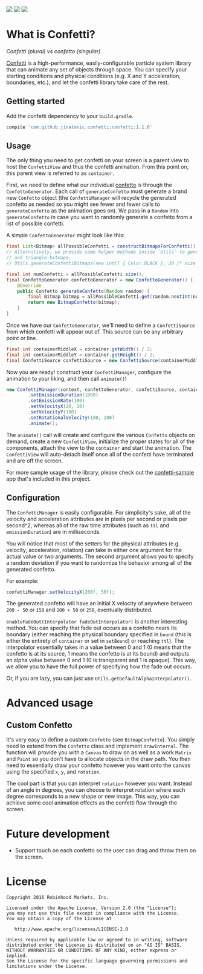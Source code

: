 ![](https://github.com/jinatonic/confetti/blob/master/assets/falling_confetti_top.gif)
![](https://github.com/jinatonic/confetti/blob/master/assets/explosion_confetti.gif)
![](https://github.com/jinatonic/confetti/blob/master/assets/falling_confetti_point.gif)

What is Confetti?
=================

*Confetti (plural) vs confetto (singular)*

[Confetti](https://en.wikipedia.org/wiki/Confetti) is a high-performance, easily-configurable
particle system library that can animate any set of objects through space. You can specify your
starting conditions and physical conditions (e.g. X and Y acceleration, boundaries, etc.),
and let the confetti library take care of the rest.


Getting started
---------------

Add the confetti dependency to your `build.gradle`.

```groovy
compile 'com.github.jinatonic.confetti:confetti:1.1.0'
```


Usage
-----

The only thing you need to get confetti on your screen is a parent view to host the `ConfettiView`
and thus the confetti animation. From this point on, this parent view is referred to as `container`.

First, we need to define what our individual [confetto](http://www.dictionary.com/browse/confetto)
is through the `ConfettoGenerator`. Each call of `generateConfetto` must generate a brand new
`Confetto` object (the `ConfettiManager` will recycle the generated confetto as needed so you
might see fewer and fewer calls to `generateConfetto` as the animation goes on). We pass in a
`Random` into `generateConfetto` in case you want to randomly generate a confetto from a list
of possible confetti.

A simple `ConfettoGenerator` might look like this:

```java
final List<Bitmap> allPossibleConfetti = constructBitmapsForConfetti();
// Alternatively, we provide some helper methods inside `Utils` to generate square, circle,
// and triangle bitmaps.
// Utils.generateConfettiBitmaps(new int[] { Color.BLACK }, 20 /* size */);

final int numConfetti = allPossibleConfetti.size();
final ConfettoGenerator confettoGenerator = new ConfettoGenerator() {
    @Override
    public Confetto generateConfetto(Random random) {
        final Bitmap bitmap = allPossibleConfetti.get(random.nextInt(numConfetti));
        return new BitmapConfetto(bitmap);
    }
}
```

Once we have our `ConfettoGenerator`, we'll need to define a `ConfettiSource` from which confetti
will appear out of. This source can be any arbitrary point or line.

```java
final int containerMiddleX = container.getWidth() / 2;
final int containerMiddleY = container.getHeight() / 2;
final ConfettiSource confettiSource = new ConfettiSource(containerMiddleX, containerMiddleY);
```

Now you are ready! construct your `ConfettiManager`, configure the animation to your liking, and
then call `animate()`!

```java
new ConfettiManager(context, confettoGenerator, confettiSource, container)
        .setEmissionDuration(1000)
        .setEmissionRate(100)
        .setVelocityX(20, 10)
        .setVelocityY(100)
        .setRotationalVelocity(180, 180)
        .animate();
```

The `animate()` call will create and configure the various `Confetto` objects on demand,
create a new `ConfettiView`, initialize the proper states for all of the components, attach the
view to the `container` and start the animation. The `ConfettiView` will auto-detach itself once
all of the confetti have terminated and are off the screen.

For more sample usage of the library, please check out the
[confetti-sample](https://github.com/jinatonic/confetti/tree/master/confetti-sample) app that's
included in this project.


Configuration
-------------

The `ConfettiManager` is easily configurable. For simplicity's sake, all of the velocity and
acceleration attributes are in pixels per second or pixels per second^2, whereas all of the raw
time attributes (such as `ttl` and `emissionDuration`) are in milliseconds.

You will notice that most of the setters for the physical attributes (e.g. velocity, acceleration,
rotation) can take in either one argument for the actual value or two arguments. The second
argument allows you to specify a random deviation if you want to randomize the behavior among
all of the generated confetto.

For example:

```java
confettiManager.setVelocityX(200f, 50f);
```

The generated confetto will have an initial X velocity of anywhere between `200 - 50` or `150` and
`200 + 50` or `250`, eventually distributed.

`enableFadeOut(Interpolator fadeOutInterpolator)` is another interesting method. You can specify
that fade out occurs as a confetto nears its boundary (either reaching the physical boundary
specified in `bound` (this is either the entirety of `container` or set in `setBound`) or reaching
`ttl`). The interpolator essentially takes in a value between 0 and 1 (0 means that the confetto
is at its source, 1 means the confetto is at its bound) and outputs an alpha value between 0 and 1
(0 is transparent and 1 is opaque). This way, we allow you to have the full power of specifying
how the fade out occurs.

Or, if you are lazy, you can just use `Utils.getDefaultAlphaInterpolator()`.


Advanced usage
==============

Custom Confetto
---------------

It's very easy to define a custom `Confetto` (see `BitmapConfetto`). You simply need to extend
from the `Confetto` class and implement `drawInternal`. The function will provide you with a
`Canvas` to draw on as well as a work `Matrix` and `Paint` so you don't have to allocate objects
in the draw path. You then need to essentially draw your confetto however you want onto the canvas
using the specified `x`, `y`, and `rotation`.

The cool part is that you can interpret `rotation` however you want. Instead of an angle in degrees,
you can choose to interpret rotation where each degree corresponds to a new shape or new image.
This way, you can achieve some cool animation effects as the confetti flow through the screen.


Future development
==================

* Support touch on each confetto so the user can drag and throw them on the screen.


License
=======

    Copyright 2016 Robinhood Markets, Inc.

    Licensed under the Apache License, Version 2.0 (the "License");
    you may not use this file except in compliance with the License.
    You may obtain a copy of the License at

       http://www.apache.org/licenses/LICENSE-2.0

    Unless required by applicable law or agreed to in writing, software
    distributed under the License is distributed on an "AS IS" BASIS,
    WITHOUT WARRANTIES OR CONDITIONS OF ANY KIND, either express or implied.
    See the License for the specific language governing permissions and
    limitations under the License.
